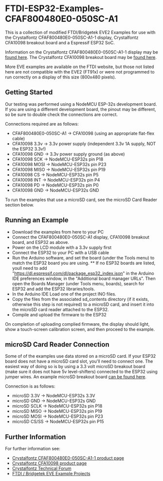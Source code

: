 # FTDI-ESP32-Examples-CFAF800480E0-050SC-A1
This is a collection of modified FTDI/Bridgetek EVE2 Examples for use with the Crystalfontz CFAF800480E0-050SC-A1-1 display, Crystalfontz CFA10098 breakout board and a Espressif ESP32 SoC.

Information on the Crystalfontz CFAF800480E0-050SC-A1-1 display may be [found here](https://www.crystalfontz.com/product/cfaf800480e0050sca11).
The Crystalfontz CFA10098 breakout board may be [found here](https://www.crystalfontz.com/product/cfa10098).

More EVE examples are available on the FTDI website, but those not listed here are not compatible with the EVE2 (FT91x) or were not programmed to run correctly on a display of this size (800x480 pixels).

## Getting Started
Our testing was performed using a NodeMCU ESP-32s development board.
If you are using a different development board, the pinout may be different, so be sure to double check the connections are correct.

Connections required are as follows:
* CFAF800480E0-050SC-A1 -> CFA10098 (using an appropriate flat-flex cable)
* CFA10098 3.3v -> 3.3v power supply (independent 3.3v 1A supply, NOT the ESP32 3.3v!)
* CFA10098 GND -> 3.3v power supply ground (as above)
* CFA10098 SCK -> NodeMCU-ESP32s pin P18
* CFA10098 MOSI -> NodeMCU-ESP32s pin P23
* CFA10098 MISO -> NodeMCU-ESP32s pin P19
* CFA10098 CS -> NodeMCU-ESP32s pin P5
* CFA10098 INT -> NodeMCU-ESP32s pin P4
* CFA10098 PD -> NodeMCU-ESP32s pin P0
* CFA10098 GND -> NodeMCU-ESP32s GND

To run the examples that use a microSD card, see the microSD Card Reader section below.
## Running an Example
* Download the examples from here to your PC
* Connect the CFAF800480E0-050SC-A1 display, CFA10098 breakout board, and ESP32 as above.
* Power on the LCD module with a 3.3v supply first
* Connect the ESP32 to your PC with a USB cable
* Run the Arduino software, and set the board (under the Tools menu) to match the ESP32 board you are using.
** If no ESP32 boards are listed, youll need to add "https://dl.espressif.com/dl/package_esp32_index.json" in the Arduino IDE preferences window, in the "Additional board manager URLs". Then open the Boards Manager (under Tools menu, boards), search for ESP32 and add the ESP32 libraries/tools.
* In the Arduino IDE Load one of the project INO files.
* Copy the files from the associated sd_contents directory (if it exists, otherwise this step is not required) to a microSD card, and insert it into the microSD card reader attached to the ESP32.
* Compile and upload the firmware to the ESP32

On completion of uploading complied firmware, the display should light, show a touch-screen calibration screen, and then proceed to the example.

## microSD Card Reader Connection
Some of of the examples use data stored on a microSD card. If your ESP32 board does not have a microSD card slot, you'll need to connect one.
The easiest way of doing so is by using a 3.3 volt microSD breakout board (make sure it does not have 5v level-shifters) connected to the ESP32 using jumper wires.
An example microSD breakout board [can be found here](https://www.sparkfun.com/products/544).

Connection is as follows:
* microSD 3.3V -> NodeMCU-ESP32s 3.3V
* microSD GND -> NodeMCU-ESP32s GND
* microSD SCLK -> NodeMCU-ESP32s pin P18
* microSD MISO -> NodeMCU-ESP32s pin P19
* microSD MOSI -> NodeMCU-ESP32s pin P23
* microSD CS/SS -> NodeMCU-ESP32s pin P15

## Further Information
For further information see:
* [Crystalfontz CFAF800480E0-050SC-A1-1 product page](https://www.crystalfontz.com/product/cfaf800480e0050sca11)
* [Crystalfontz CFA10098 product page](https://www.crystalfontz.com/product/cfa10098)
* [Crystalfontz Technical Forum](http://forum.crystalfontz.com/)
* [FTDI / Bridgetek EVE Example Projects](https://www.ftdichip.com/Support/SoftwareExamples/FT800_Projects.htm)

